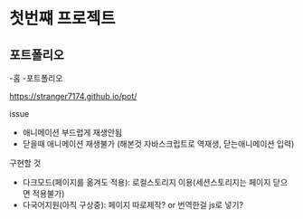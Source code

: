 # 첫번쨰 프로젝트

## 포트폴리오

-홈
-포트폴리오

https://stranger7174.github.io/pot/

issue

- 애니메이션 부드럽게 재생안됨
- 닫을때 애니메이션 재생불가
(해본것 자바스크립트로 역재생, 닫는애니메이션 입력)

구현할 것

- 다크모드(페이지를 옮겨도 적용): 로컬스토리지 이용(세션스토리지는 페이지 닫으면 적용불가)
- 다국어지원(아직 구상중): 페이지 따로제작? or 번역한걸 js로 넣기?